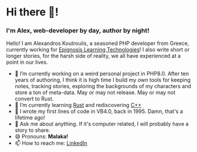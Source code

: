 # Hi there 👋!
### I'm Alex, web-developer by day, author by night!

Hello! I am Alexandros Koutroulis, a seasoned PHP developer from Greece, currently working for [Epignosis Learning Technologies](https://www.epignosishq.com/)! I also write short or longer stories, for the harsh side of reality, we all have experienced at a point in our lives. 

- 🔭 I’m currently working on a weird personal project in PHP8.0. After ten years of authoring, I think it is high time I build my own tools for keeping notes, tracking stories, exploring the backgrounds of my characters and store a ton of meta-data. May or may not release. May or may not convert to Rust.
- 🌱 I’m currently learning [Rust](rust-lang.org/) and rediscovering [C++](https://en.wikipedia.org/wiki/C%2B%2B20)
- 🤔 I wrote my first lines of code in VB4.0, back in 1995. Damn, that's a lifetime ago!
- 💬 Ask me about anything. If it's computer related, I will probably have a story to share. 
- 😄 Pronouns: **Malaka!**
- 📫 How to reach me: [LinkedIn](https://www.linkedin.com/in/akoutroulis/)
